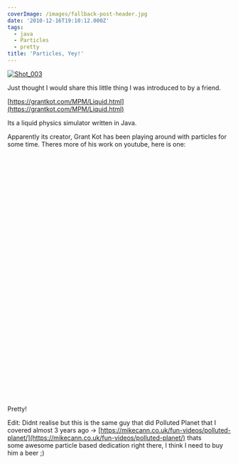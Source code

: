 ```yaml
---
coverImage: /images/fallback-post-header.jpg
date: '2010-12-16T19:10:12.000Z'
tags:
  - java
  - Particles
  - pretty
title: 'Particles, Yey!'
---
```


[![](https://mikecann.co.uk/wp-content/uploads/2010/12/Shot_0031.png "Shot_003")](https://mikecann.co.uk/wp-content/uploads/2010/12/Shot_0031.png)

Just thought I would share this little thing I was introduced to by a friend.

<!-- more -->

[https://grantkot.com/MPM/Liquid.html](https://grantkot.com/MPM/Liquid.html)

Its a liquid physics simulator written in Java.

Apparently its creator, Grant Kot has been playing around with particles for some time. Theres more of his work on youtube, here is one:

<object classid="clsid:d27cdb6e-ae6d-11cf-96b8-444553540000" width="700" height="550" codebase="https://download.macromedia.com/pub/shockwave/cabs/flash/swflash.cab#version=6,0,40,0"><param name="allowFullScreen" value="true" /><param name="allowscriptaccess" value="always" /><param name="src" value="https://www.youtube.com/v/BIQRhOFkvQY?fs=1&amp;hl=en_GB&amp;rel=0" /><param name="allowfullscreen" value="true" /><embed type="application/x-shockwave-flash" width="700" height="550" src="https://www.youtube.com/v/BIQRhOFkvQY?fs=1&amp;hl=en_GB&amp;rel=0" allowscriptaccess="always" allowfullscreen="true"></embed></object>

Pretty!

Edit: Didnt realise but this is the same guy that did Polluted Planet that I covered almost 3 years ago -&gt; [https://mikecann.co.uk/fun-videos/polluted-planet/](https://mikecann.co.uk/fun-videos/polluted-planet/) thats some awesome particle based dedication right there, I think I need to buy him a beer ;)
